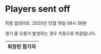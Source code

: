# Players sent off
최종 업데이트: 2020년 12월 18일 06시 56분


경기 중 오류가 발생하는 경우 자동으로 퇴장됩니다.


| 퇴장된 참가자 |
|:---:|